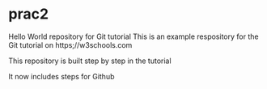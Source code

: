 # prac2
Hello World repository for Git tutorial
This is an example respository for the Git tutorial on https;//w3schools.com

This repository is built step by step in the tutorial

It now includes steps for Github
